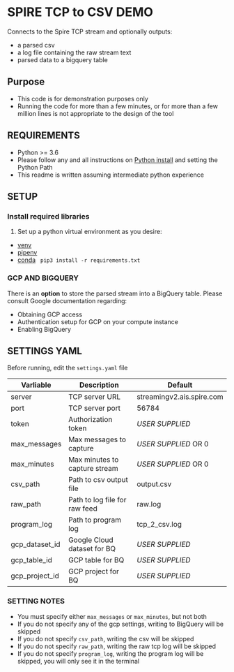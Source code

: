 # SPIRE TCP to CSV DEMO
Connects to the Spire TCP stream and optionally outputs:
* a parsed csv
* a log file containing the raw stream text
* parsed data to a bigquery table

## Purpose
* This code is for demonstration purposes only
* Running the code for more than a few minutes, or for more than a few million lines is not appropriate to the design of the tool

## REQUIREMENTS
* Python >= 3.6
* Please follow any and all instructions on [Python install](https://www.python.org/downloads/) and setting the Python Path
* This readme is written assuming intermediate python experience

## SETUP
### Install required libraries
1. Set up a python virtual environment as you desire:
* [venv](https://docs.python.org/3/library/venv.html)
* [pipenv](https://pipenv.pypa.io/en/latest/) 
* [conda](https://conda.io/projects/conda/en/latest/user-guide/tasks/manage-environments.html)
``` pip3 install -r requirements.txt```

### GCP AND BIGQUERY
There is an **option** to store the parsed stream into a BigQuery table.  Please consult Google documentation regarding:
* Obtaining GCP access
* Authentication setup for GCP on your compute instance
* Enabling BigQuery

## SETTINGS YAML
Before running, edit the ```settings.yaml``` file

| Varliable         | Description                  | Default                    | 
| ----------------- | -----------------            |-----------------           |
|server             | TCP server URL               | streamingv2.ais.spire.com  |
|port               | TCP server port              | 56784                      |
|token              | Authorization token          | _USER SUPPLIED_            |
|max_messages       | Max messages to capture      | _USER SUPPLIED_ OR 0       |
|max_minutes        | Max minutes to capture stream| _USER SUPPLIED_ OR 0       |
|csv_path           | Path to csv output file      | output.csv                 |
|raw_path           | Path to log file for raw feed| raw.log                    |
|program_log        | Path to program log          | tcp_2_csv.log              |
|gcp_dataset_id     | Google Cloud dataset for BQ  | _USER SUPPLIED_            |
|gcp_table_id       | GCP table for BQ             | _USER SUPPLIED_            |
|gcp_project_id     | GCP project for BQ           | _USER SUPPLIED_            |

### SETTING NOTES 
* You must specify either ```max_messages``` or ```max_minutes```, but not both
* If you do not specify any of the gcp settings, writing to BigQuery will be skipped
* If you do not specify ```csv_path```, writing the csv will be skipped
* If you do not specify ```raw_path```, writing the raw tcp log will be skipped 
* If you do not specify ```program_log```, writing the program log will be skipped, you will only see it in the terminal




